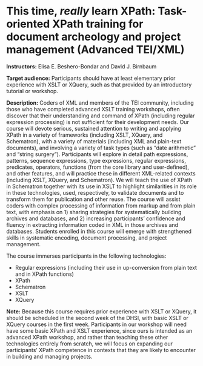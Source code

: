 # This time, *really* learn XPath: Task-oriented XPath training for document archeology and project management (Advanced TEI/XML)   

**Instructors:** Elisa E. Beshero-Bondar and David J. Birnbaum 

**Target audience:** Participants should have at least elementary prior experience with XSLT or XQuery, such as that provided by an introductory tutorial or workshop.

**Description:** Coders of XML and members of the TEI community, including those who have completed advanced XSLT training workshops, often discover that their understanding and command of XPath (including regular expression processing) is not sufficient for their development needs. Our course will devote serious, sustained attention to writing and applying XPath in a variety of frameworks (including XSLT, XQuery, and Schematron), with a variety of materials (including XML and plain-text documents), and involving a variety of task types (such as “date arithmetic” and “string surgery”). Participants will explore in detail path expressions, patterns, sequence expressions, type expressions, regular expressions, predicates, operators, functions (from the core library and user-defined), and other features, and will practice these in different XML-related contexts (including XSLT, XQuery, and Schematron). We will teach the use of XPath in Schematron together with its use in XSLT to highlight similarities in its role in these technologies, used, respectively, to validate documents and to transform them for publication and other reuse. The course will assist coders with complex processing of information from markup and from plain text, with emphasis on 1) sharing strategies for systematically building archives and databases, and 2) increasing participants’ confidence and fluency in extracting information coded in XML in those archives and databases. Students enrolled in this course will emerge with strengthened skills in systematic encoding, document processing, and project management. 

The course immerses participants in the following technologies:

* Regular expressions (including their use in up-conversion from plain text and in XPath functions)
* XPath
* Schematron
* XSLT
* XQuery

**Note:** Because this course requires prior experience with XSLT or XQuery, it should be scheduled in the second week of the DHSI, with basic XSLT or XQuery courses in the first week. Participants in our workshop will need have some basic XPath and XSLT experience, since ours is intended as an advanced XPath workshop, and rather than teaching these other technologies entirely from scratch, we will focus on expanding our participants’ XPath competence in contexts that they are likely to encounter in building and managing projects. 
